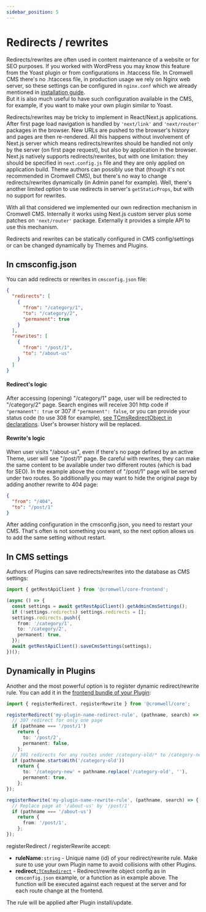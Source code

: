 ```yaml
---
sidebar_position: 5
---
```


# Redirects / rewrites

Redirects/rewrites are often used in content maintenance of a website or for SEO purposes. If you worked with WordPress you may know this feature from the Yoast plugin or from configurations in .htaccess file. In Cromwell CMS there's no .htaccess file, in production usage we rely on Nginx web server, so these settings can be configured in `nginx.conf` which we already mentioned in [installation guide](../overview/installation).  
But it is also much useful to have such configuration available in the CMS, for example, if you want to make your own plugin similar to Yoast.

Redirects/rewrites may be tricky to implement in React/Next.js applications. After first page load navigation is handled by `'next/link'` and `'next/router'` packages in the browser. New URLs are pushed to the browser's history and pages are then re-rendered. All this happens without involvement of Next.js server which means redirects/rewrites should be handled not only by the server (on first page request), but also by application in the browser.  
Next.js natively supports redirects/rewrites, but with one limitation: they should be specified in `next.config.js` file and they are only applied on application build. Theme authors can possibly use that (though it's not recommended in Cromwell CMS), but there's no way to change redirects/rewrites dynamically (in Admin panel for example). Well, there's another limited option to use redirects in server's `getStaticProps`, but with no support for rewrites.

With all that considered we implemented our own redirection mechanism in Cromwell CMS. Internally it works using Next.js custom server plus some patches on `'next/router'` package. Externally it provides a simple API to use this mechanism.

Redirects and rewrites can be statically configured in CMS config/settings or can be changed dynamically by Themes and Plugins.

## In cmsconfig.json

You can add redirects or rewrites in `cmsconfig.json` file:

```json title="cmsconfig.json"
{
  "redirects": [
    {
      "from": "/category/1",
      "to": "/category/2",
      "permanent": true
    }
  ],
  "rewrites": [
    {
      "from": "/post/1",
      "to": "/about-us"
    }
  ]
}
```

#### Redirect's logic

After accessing (opening) "/category/1" page, user will be redirected to "/category/2" page. Search engines will receive 301 http code if `"permanent": true` or 307 if `"permanent": false`, or you can provide your status code (to use 308 for example), [see TCmsRedirectObject in declarations](../api/modules/common.md#tcmsredirectobject). User's browser history will be replaced.

#### Rewrite's logic

When user visits "/about-us", even if there's no page defined by an active Theme, user will see "/post/1" page. Be careful with rewrites, they can make the same content to be available under two different routes (which is bad for SEO). In the example above the content of "/post/1" page will be served under two routes. So additionally you may want to hide the original page by adding another rewrite to 404 page:

```json
{
  "from": "/404",
  "to": "/post/1"
}
```

After adding configuration in the cmsconfig.json, you need to restart your CMS. That's often is not something you want, so the next option allows us to add the same setting without restart.

## In CMS settings

Authors of Plugins can save redirects/rewrites into the database as CMS settings:

```ts
import { getRestApiClient } from '@cromwell/core-frontend';

(async () => {
  const settings = await getRestApiClient().getAdminCmsSettings();
  if (!settings.redirects) settings.redirects = [];
  settings.redirects.push({
    from: '/category/1',
    to: '/category/2',
    permanent: true,
  });
  await getRestApiClient().saveCmsSettings(settings);
})();
```

## Dynamically in Plugins

Another and the most powerful option is to register dynamic redirect/rewrite rule. You can add it in the [frontend bundle of your Plugin](./plugin-development#frontend):

```ts
import { registerRedirect, registerRewrite } from '@cromwell/core';

registerRedirect('my-plugin-name-redirect-rule', (pathname, search) => {
  // 307 redirect for only one page
  if (pathname === '/post/1')
    return {
      to: '/post/2',
      permanent: false,
    };
  // 301 redirects for any routes under /category-old/* to /category-new/*
  if (pathname.startsWith('/category-old'))
    return {
      to: '/category-new' + pathname.replace('/category-old', ''),
      permanent: true,
    };
});

registerRewrite('my-plugin-name-rewrite-rule', (pathname, search) => {
  // Replace page at '/about-us' by '/post/1'
  if (pathname === '/about-us')
    return {
      from: '/post/1',
    };
});
```

registerRedirect / registerRewrite accept:

- **ruleName**`:string` - Unique name (id) of your redirect/rewrite rule. Make sure to use your own Plugin name to avoid collisions with other Plugins.
- **redirect**[`:TCmsRedirect`](../api/modules/common.md#tcmsredirect) - Redirect/rewrite object config as in `cmsconfig.json` example, or a function as in example above. The function will be executed against each request at the server and for each route change at the frontend.

The rule will be applied after Plugin install/update.
